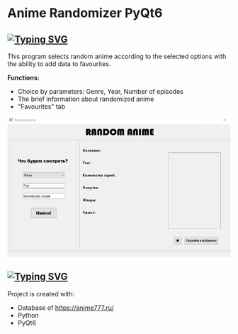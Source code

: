 # Anime Randomizer PyQt6

## [![Typing SVG](https://readme-typing-svg.herokuapp.com?color=#&lines=General+Info)](https://git.io/typing-svg)  
This program selects random anime according to the selected options with the ability to add data to favourites.  
 
  <b>Functions:</b>  
  * Choice by parameters: Genre, Year, Number of episodes  
  * The brief information about randomized anime  
  * "Favourites" tab  
    
     
<img src='https://github.com/AnastasiaBaskaeva/RandomAnimeQt/blob/main/2.gif' width='700' heigh='500'>  

	
## [![Typing SVG](https://readme-typing-svg.herokuapp.com?color=WHITE&lines=Technologies)](https://git.io/typing-svg)  
Project is created with:
* Database of https://anime777.ru/
* Python
* PyQt6
